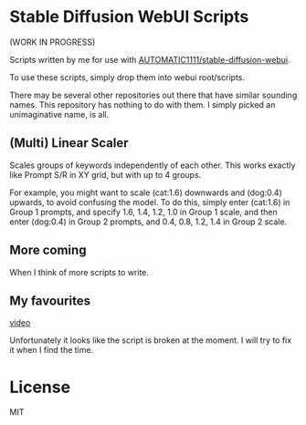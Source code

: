 # Stable Diffusion WebUI Scripts

(WORK IN PROGRESS)

Scripts written by me for use with [AUTOMATIC1111/stable-diffusion-webui](https://github.com/AUTOMATIC1111/stable-diffusion-webui).

To use these scripts, simply drop them into webui root/scripts.

There may be several other repositories out there that have similar sounding names. This repository has nothing to do with them. I simply picked an unimaginative name, is all.

## (Multi) Linear Scaler

Scales groups of keywords independently of each other. This works exactly like Prompt S/R in XY grid, but with up to 4 groups.

For example, you might want to scale (cat:1.6) downwards and (dog:0.4) upwards, to avoid confusing the model. To do this, simply enter (cat:1.6) in Group 1 prompts, and specify 1.6, 1.4, 1.2, 1.0 in Group 1 scale, and then enter (dog:0.4) in Group 2 prompts, and 0.4, 0.8, 1.2, 1.4 in Group 2 scale.

## More coming

When I think of more scripts to write.

## My favourites

[video](https://github.com/memes-forever/Stable-diffusion-webui-video)

Unfortunately it looks like the script is broken at the moment. I will try to fix it when I find the time.

# License
MIT

